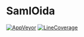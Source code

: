 # SamlOida

[![AppVeyor](https://ci.appveyor.com/api/projects/status/c05vv9y58tbbcj1n/branch/master?svg=true)](https://ci.appveyor.com/project/peterwurzinger/samloida/branch/master)
[![LineCoverage](https://ci.appveyor.com/api/projects/peterwurzinger/samloida/artifacts/badge_linecoverage.svg)](https://ci.appveyor.com/api/projects/peterwurzinger/samloida/artifacts/badge_linecoverage.svg)
